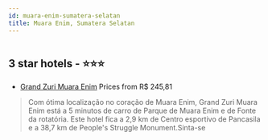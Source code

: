 ```yaml
---
id: muara-enim-sumatera-selatan
title: Muara Enim, Sumatera Selatan
---
```


<center><img src="https://i.travelapi.com/hotels/56000000/55540000/55534200/55534181/245ea173_z.jpg" alt="" /></center>


##  3 star hotels - ⭐️⭐️⭐️

-    [Grand Zuri Muara Enim](https://us.hurb.com/hotels/muara-enim/grand-zuri-muara-enim-HT-W61O?cmp=18055) Prices from R$ 245,81
   > Com ótima localização no coração de Muara Enim, Grand Zuri Muara Enim está a 5 minutos de carro de Parque de Muara Enim e de Fonte da rotatória.  Este hotel fica a 2,9 km de Centro esportivo de Pancasila e a 38,7 km de People's Struggle Monument.Sinta-se 
